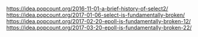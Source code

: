 https://idea.popcount.org/2016-11-01-a-brief-history-of-select2/
https://idea.popcount.org/2017-01-06-select-is-fundamentally-broken/
https://idea.popcount.org/2017-02-20-epoll-is-fundamentally-broken-12/
https://idea.popcount.org/2017-03-20-epoll-is-fundamentally-broken-22/
